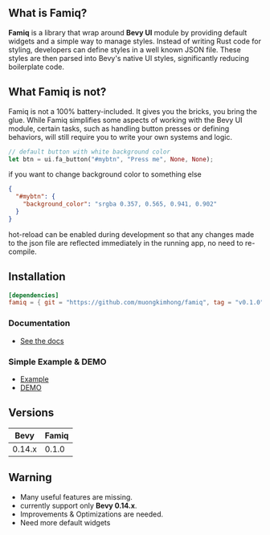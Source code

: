 ## What is Famiq?
**Famiq** is a library that wrap around **Bevy UI** module by providing default
widgets and a simple way to manage styles. Instead of writing Rust code for styling,
developers can define styles in a well known JSON file. These styles are then parsed
into Bevy's native UI styles, significantly reducing boilerplate code.

## What Famiq is not?
Famiq is not a 100% battery-included. It gives you the bricks, you bring the glue.
While Famiq simplifies some aspects of working with the Bevy UI module, certain tasks,
such as handling button presses or defining behaviors, will still require you to
write your own systems and logic.

```rust
// default button with white background color
let btn = ui.fa_button("#mybtn", "Press me", None, None);
```
if you want to change background color to something else
```json
{
  "#mybtn": {
    "background_color": "srgba 0.357, 0.565, 0.941, 0.902"
  }
}
```
hot-reload can be enabled during development so that any changes made to the json file
are reflected immediately in the running app, no need to re-compile.

## Installation
```toml
[dependencies]
famiq = { git = "https://github.com/muongkimhong/famiq", tag = "v0.1.0" }
```

### Documentation
- [See the docs](https://muongkimhong.github.io/famiq/)

### Simple Example & DEMO
- [Example](https://github.com/MuongKimhong/famiq/tree/master/examples/simple_signup)
- [DEMO](https://imgur.com/a/qQ3aluN)

## Versions
| Bevy     | Famiq |
|----------|----------|
| 0.14.x   | 0.1.0    |


## Warning
- Many useful features are missing.
- currently support only **Bevy 0.14.x**.
- Improvements & Optimizations are needed.
- Need more default widgets
